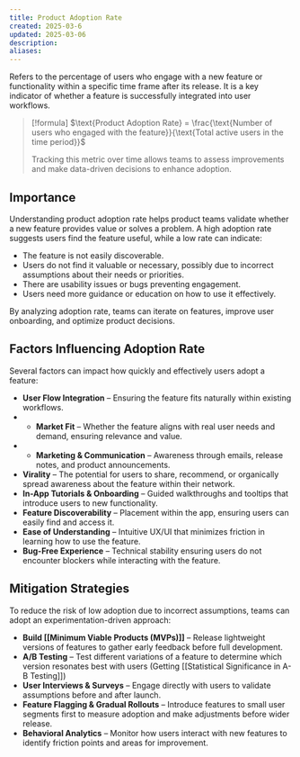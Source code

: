 ```yaml
---
title: Product Adoption Rate
created: 2025-03-6
updated: 2025-03-06
description: 
aliases: 
---
```

Refers to the percentage of users who engage with a new feature or functionality within a specific time frame after its release. It is a key indicator of whether a feature is successfully integrated into user workflows.

> [!formula] 
>$\text{Product Adoption Rate} = \frac{\text{Number of users who engaged with the feature}}{\text{Total active users in the time period}}$
>
>Tracking this metric over time allows teams to assess improvements and make data-driven decisions to enhance adoption.

## Importance
Understanding product adoption rate helps product teams validate whether a new feature provides value or solves a problem. A high adoption rate suggests users find the feature useful, while a low rate can indicate:
- The feature is not easily discoverable.
- Users do not find it valuable or necessary, possibly due to incorrect assumptions about their needs or priorities.
- There are usability issues or bugs preventing engagement.
- Users need more guidance or education on how to use it effectively.

By analyzing adoption rate, teams can iterate on features, improve user onboarding, and optimize product decisions.

## Factors Influencing Adoption Rate
Several factors can impact how quickly and effectively users adopt a feature:
- **User Flow Integration** – Ensuring the feature fits naturally within existing workflows.
- - **Market Fit** – Whether the feature aligns with real user needs and demand, ensuring relevance and value.
- - **Marketing & Communication** – Awareness through emails, release notes, and product announcements.
- **Virality** – The potential for users to share, recommend, or organically spread awareness about the feature within their network.
- **In-App Tutorials & Onboarding** – Guided walkthroughs and tooltips that introduce users to new functionality.
- **Feature Discoverability** – Placement within the app, ensuring users can easily find and access it.
- **Ease of Understanding** – Intuitive UX/UI that minimizes friction in learning how to use the feature.
- **Bug-Free Experience** – Technical stability ensuring users do not encounter blockers while interacting with the feature.

## Mitigation Strategies
To reduce the risk of low adoption due to incorrect assumptions, teams can adopt an experimentation-driven approach:
- **Build [[Minimum Viable Products (MVPs)]]** – Release lightweight versions of features to gather early feedback before full development.
- **A/B Testing** – Test different variations of a feature to determine which version resonates best with users (Getting [[Statistical Significance in A-B Testing]])
- **User Interviews & Surveys** – Engage directly with users to validate assumptions before and after launch.
- **Feature Flagging & Gradual Rollouts** – Introduce features to small user segments first to measure adoption and make adjustments before wider release.
- **Behavioral Analytics** – Monitor how users interact with new features to identify friction points and areas for improvement.
